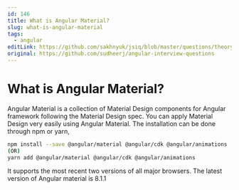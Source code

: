 ```yaml
---
id: 146
title: What is Angular Material?
slug: what-is-angular-material
tags:
  - angular
editLink: https://github.com/sakhnyuk/jsiq/blob/master/questions/theory/angular/146.md
original: https://github.com/sudheerj/angular-interview-questions
---
```


# What is Angular Material?

Angular Material is a collection of Material Design components for Angular framework following the Material Design spec. You can apply Material Design very easily using Angular Material. The installation can be done through npm or yarn,

```bash
npm install --save @angular/material @angular/cdk @angular/animations
(OR)
yarn add @angular/material @angular/cdk @angular/animations
```

It supports the most recent two versions of all major browsers. The latest version of Angular material is 8.1.1